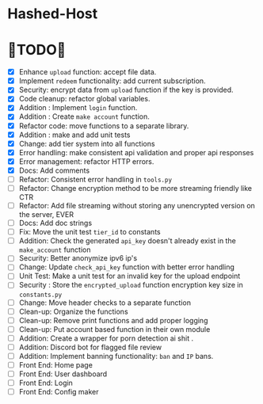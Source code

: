 # Hashed-Host

# 🚧TODO🚧
- [x] Enhance `upload` function: accept file data.
- [x] Implement `redeem` functionality: add current subscription.
- [x] Security: encrypt data from `upload` function if the key is provided.
- [x] Code cleanup: refactor global variables.
- [x] Addition : Implement `login` function.
- [x] Addition : Create `make account` function.
- [x] Refactor code: move functions to a separate library.
- [x] Addition : make and add unit tests
- [x] Change: add tier system into all functions
- [x] Error handling: make consistent api validation and proper api responses
- [x] Error management: refactor HTTP errors.
- [x] Docs: Add comments
- [ ] Refactor: Consistent error handling in `tools.py`
- [ ] Refactor: Change encryption method to be more streaming friendly like CTR 
- [ ] Refactor: Add file streaming without storing any unencrypted version on the server, EVER
- [ ] Docs: Add doc strings 
- [ ] Fix: Move the unit test `tier_id` to constants 
- [ ] Addition: Check the generated `api_key` doesn't already exist in the `make_account` function
- [ ] Security: Better anonymize ipv6 ip's
- [ ] Change: Update `check_api_key` function with better error handling 
- [ ] Unit Test: Make a unit test for an invalid  key for the upload endpoint 
- [ ] Security : Store the `encrypted_upload` function encryption key size in `constants.py`
- [ ] Change: Move header checks to a separate function
- [ ] Clean-up: Organize the functions 
- [ ] Clean-up: Remove print functions and add proper logging 
- [ ] Clean-up: Put account based function in their own module 
- [ ] Addition: Create a wrapper for porn detection ai shit .
- [ ] Addition: Discord bot for flagged file review 
- [ ] Addition: Implement banning functionality: `ban` and `IP` bans. 
- [ ] Front End: Home page 
- [ ] Front End: User dashboard
- [ ] Front End: Login
- [ ] Front End: Config maker  
